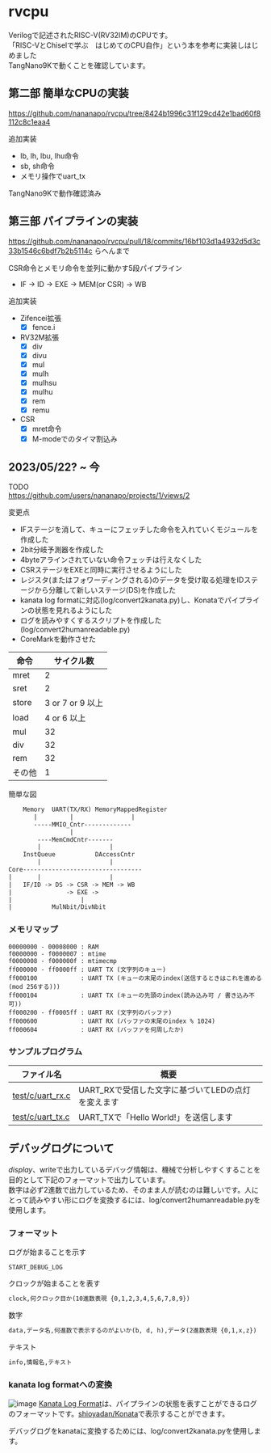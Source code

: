 # rvcpu

Verilogで記述されたRISC-V(RV32IM)のCPUです。  
「RISC-VとChiselで学ぶ　はじめてのCPU自作」という本を参考に実装しはじめました  
TangNano9Kで動くことを確認しています。

## 第二部 簡単なCPUの実装
https://github.com/nananapo/rvcpu/tree/8424b1996c31f129cd42e1bad60f8112c8c1eaa4 

追加実装
* lb, lh, lbu, lhu命令
* sb, sh命令
* メモリ操作でuart_tx

TangNano9Kで動作確認済み

## 第三部 パイプラインの実装

https://github.com/nananapo/rvcpu/pull/18/commits/16bf103d1a4932d5d3c33b1546c6bdf7b2b5114c らへんまで

CSR命令とメモリ命令を並列に動かす5段パイプライン  
* IF -> ID -> EXE -> MEM(or CSR) -> WB

追加実装
* Zifencei拡張
    - [x] fence.i
* RV32M拡張
    - [x] div
    - [x] divu
    - [x] mul
    - [x] mulh
    - [x] mulhsu
    - [x] mulhu
    - [x] rem
    - [x] remu
* CSR
    - [x] mret命令
    - [x] M-modeでのタイマ割込み

## 2023/05/22? ~ 今

TODO  
https://github.com/users/nananapo/projects/1/views/2

変更点
* IFステージを消して、キューにフェッチした命令を入れていくモジュールを作成した
* 2bit分岐予測器を作成した
* 4byteアラインされていない命令フェッチは行えなくした
* CSRステージをEXEと同時に実行させるようにした
* レジスタ(またはフォワーディングされる)のデータを受け取る処理をIDステージから分離して新しいステージ(DS)を作成した
* kanata log formatに対応(log/convert2kanata.py)し、Konataでパイプラインの状態を見れるようにした
* ログを読みやすくするスクリプトを作成した (log/convert2humanreadable.py)
* CoreMarkを動作させた


|  命令  |  サイクル数  |
| ---- | ---- |
| mret | 2 |
| sret | 2 |
| store | 3 or 7 or 9 以上 |
| load | 4 or 6 以上 |
| mul | 32 |
| div | 32 |
| rem | 32 |
| その他 | 1 |

簡単な図
```txt
    Memory  UART(TX/RX) MemoryMappedRegister
       |         |                |
       -----MMIO_Cntr-------------
                 |
        ----MemCmdCntr-------
        |                   |
    InstQueue           DAccessCntr
        |                   |
Core---------------------------------
|       |                   |
|   IF/ID -> DS -> CSR -> MEM -> WB
|               -> EXE ->
|                   |
|           MulNbit/DivNbit
```


### メモリマップ
```
00000000 - 00008000 : RAM
f0000000 - f0000007 : mtime
f0000008 - f000000f : mtimecmp
ff000000 - ff0000ff : UART TX (文字列のキュー)
ff000100            : UART TX (キューの末尾のindex(送信するときはこれを進める(mod 256する)))
ff000104            : UART TX (キューの先頭のindex(読み込み可 / 書き込み不可))
ff000200 - ff0005ff : UART RX (文字列のバッファ)
ff000600            : UART RX (バッファの末尾のindex % 1024)
ff000604            : UART RX (バッファを何周したか)
```

### サンプルプログラム

|  ファイル名  |  概要  |
| ---- | ---- |
|  [test/c/uart_rx.c](https://github.com/nananapo/rvcpu/blob/main/test/c/uart_rx.c)  |  UART_RXで受信した文字に基づいてLEDの点灯を変えます  |
|  [test/c/uart_tx.c](https://github.com/nananapo/rvcpu/blob/main/test/c/uart_tx.c)  |  UART_TXで「Hello World!」を送信します  |

## デバッグログについて

$display、$writeで出力しているデバッグ情報は、機械で分析しやすくすることを目的として下記のフォーマットで出力しています。  
数字は必ず2進数で出力しているため、そのまま人が読むのは難しいです。人にとって読みやすい形にログを変換するには、log/convert2humanreadable.pyを使用します。

### フォーマット

ログが始まることを示す
```
START_DEBUG_LOG
```

クロックが始まることを表す
```txt
clock,何クロック目か(10進数表現 {0,1,2,3,4,5,6,7,8,9})
```

数字
```txt
data,データ名,何進数で表示するのがよいか(b, d, h),データ(2進数表現 {0,1,x,z})
```

テキスト
```txt
info,情報名,テキスト
```

### kanata log formatへの変換
![image](https://github.com/nananapo/rvcpu/assets/26675945/e1ced527-0668-405a-a5f0-2200868b8baa)
[Kanata Log Format](https://github.com/shioyadan/Konata/blob/master/docs/kanata-log-format.md)は、パイプラインの状態を表すことができるログのフォーマットです。[shioyadan/Konata](https://github.com/shioyadan/Konata)で表示することができます。

デバッグログをkanataに変換するためには、log/convert2kanata.pyを使用します。